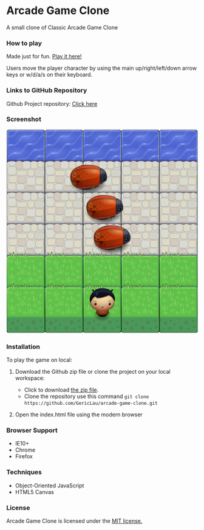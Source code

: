 # Arcade Game Clone

A small clone of Classic Arcade Game Clone

### How to play
Made just for fun. [Play it here!](https://gericlau.github.io/arcade-game-clone/)

Users move the player character by using the main up/right/left/down arrow keys or w/d/a/s on their keyboard.

### Links to GitHub Repository

Github Project repository: [Click here](https://github.com/GericLau/arcade-game-clone)

### Screenshot

<p align="center">
  <img src="https://github.com/GericLau/arcade-game-clone/raw/master/images/screenshot.png" alt="Screenshot"/>
</p>

### Installation

To play the game on local:

1. Download the Github zip file or clone the project on your local workspace:

    - Click to download [the zip file](https://github.com/GericLau/arcade-game-clone/archive/master.zip).
    - Clone the repository use this command `git clone https://github.com/GericLau/arcade-game-clone.git`

2. Open the index.html file using the modern browser

### Browser Support

* IE10+
* Chrome
* Firefox

### Techniques

* Object-Oriented JavaScript
* HTML5 Canvas

### License
Arcade Game Clone is licensed under the [MIT license.](https://github.com/GericLau/arcade-game-clone/blob/master/LICENSE.txt)
